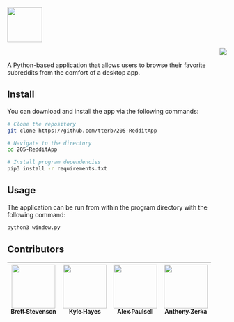 <img src="https://user-images.githubusercontent.com/16360374/39964432-58da66a6-5639-11e8-94fc-72d43b774829.png" height="80"/>  

<p align="right"><a href="https://www.python.org/downloads/release/python-360/"><img src="https://img.shields.io/badge/Python-3.6-blue.svg"/></a></p>  

A Python-based application that allows users to browse their favorite subreddits from the comfort of a desktop app.

## Install

You can download and install the app via the following commands:  
```sh
# Clone the repository
git clone https://github.com/tterb/205-RedditApp

# Navigate to the directory
cd 205-RedditApp

# Install program dependencies
pip3 install -r requirements.txt
```

## Usage  

The application can be run from within the program directory with the following command:  
```sh
python3 window.py
```

## Contributors  

| [<img src="https://avatars1.githubusercontent.com/u/16360374?s=460&v=4" width="100px;"/><br /><sub><b>Brett Stevenson</b></sub>](https://github.com/tterb)<br /> | [<img src="https://avatars2.githubusercontent.com/u/38229188?s=400&v=4" width="100px;"/><br /><sub><b>Kyle Hayes</b></sub>](https://github.com/CruddyShad0w)<br /> | [<img src="https://avatars1.githubusercontent.com/u/36285651?s=460&v=4" width="100px;"/><br /><sub><b>Alex Paulsell</b></sub>](https://github.com/alpacaxander)<br /> | [<img src="https://avatars3.githubusercontent.com/u/16011201?s=460&v=4" width="100px;"/><br /><sub><b>Anthony Zerka</b></sub>](https://github.com/tonyNugget)<br />|
|:----:|:----:|:----:|:----:|

